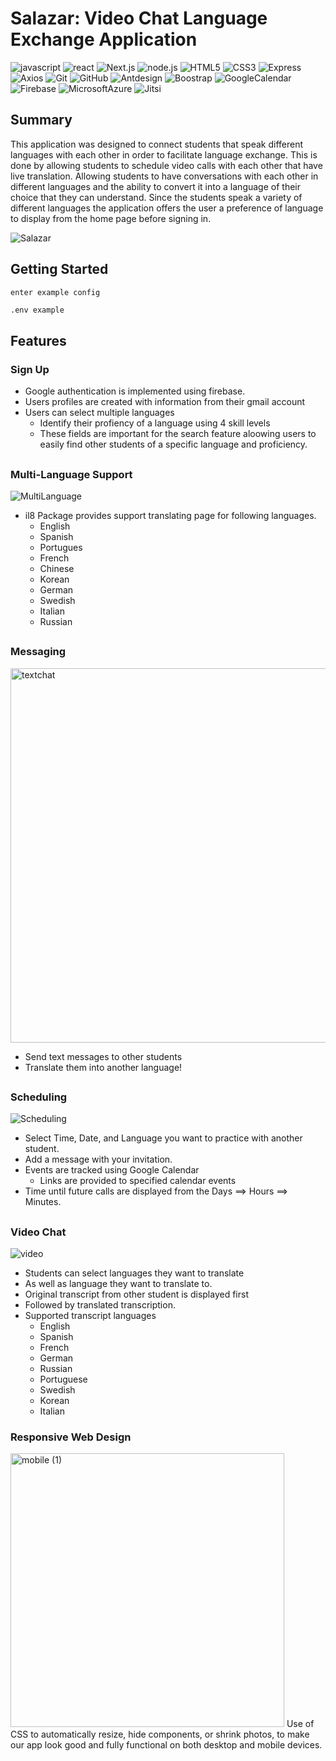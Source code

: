 # Salazar: Video Chat Language Exchange Application

![javascript](https://img.shields.io/badge/JavaScript-20232A?style=for-the-badge&logo=javascript&logoColor=F7DF1E)
![react](https://img.shields.io/badge/React-20232A?style=for-the-badge&logo=react&logoColor=61DAFB)
![Next.js](https://img.shields.io/badge/Next.js-20232A?style=for-the-badge&logo=nextdotjs&logoColor=00000)
![node.js](https://img.shields.io/badge/Node.js-20232A?style=for-the-badge&logo=nodedotjs&logoColor=green)
![HTML5](https://img.shields.io/badge/html5-20232A?style=for-the-badge&logo=html5&logoColor=e34f26)
![CSS3](https://img.shields.io/badge/css3-20232A?style=for-the-badge&logo=css3&logoColor=e572b6)
![Express](https://img.shields.io/badge/-Express-20232A?style=for-the-badge&logo=express&logoColor=yellow)
![Axios](https://img.shields.io/badge/-axios-20232A?style=for-the-badge&logo=axios&logoColor=yellow)
![Git](https://img.shields.io/badge/git-20232A?style=for-the-badge&logo=git&logoColor=f05032)
![GitHub](https://img.shields.io/badge/github-20232A?style=for-the-badge&logo=github&logoColor=181717)
![Antdesign](https://img.shields.io/badge/AntDesign-20232A?style=for-the-badge&logo=antdesign&logoColor=0170FE)
![Boostrap](https://img.shields.io/badge/Bootstrap-20232A?style=for-the-badge&logo=bootstrap&logoColor=7952b3)
![GoogleCalendar](https://img.shields.io/badge/GoogleCalendar-20232A?style=for-the-badge&logo=googlecalendar&logoColor=4285f4)
![Firebase](https://img.shields.io/badge/Firebase-20232A?style=for-the-badge&logo=firebase&logoColor=FFCA28)
![MicrosoftAzure](https://img.shields.io/badge/MicrosoftAzure-20232A?style=for-the-badge&logo=microsoftazure&logoColor=0078d4)
![Jitsi](https://img.shields.io/badge/Jitsi-20232A?style=for-the-badge&logo=jitsi&logoColor=97979a)


## Summary
   This application was designed to connect students that speak different languages with each other in order to facilitate language exchange. This is done by allowing students to schedule video calls with each other that have live translation. Allowing students to have conversations with each other in different languages and the ability to convert it into a language of their choice that they can understand. 
   Since the students speak a variety of different languages the application offers the user a preference of language to display from the home page before signing in.
 
 ![Salazar](https://user-images.githubusercontent.com/80747028/147184655-11562915-08df-47e7-8db8-5eaf31fd6082.gif)
 
 
## Getting Started
```Config.js
enter example config
```
```.env
.env example
```
## Features
### Sign Up
   - Google authentication is implemented using firebase.
   - Users profiles are created with information from their gmail account
   - Users can select multiple languages
       - Identify their profiency of a language using 4 skill levels
       - These fields are important for the search feature aloowing users to easily find other students of a specific language and proficiency.  
##
### Multi-Language Support
![MultiLanguage](https://user-images.githubusercontent.com/52953412/146631558-baddffca-3dcb-44df-aed3-d93d90e1c3f7.png)
 - il8 Package provides support translating page for following languages.
     - English
     - Spanish
     - Portugues
     - French
     - Chinese
     - Korean
     - German
     - Swedish
     - Italian
     - Russian
##
### Messaging

<img width="599" alt="textchat" src="https://user-images.githubusercontent.com/52953412/146631743-68712285-43bc-414d-925b-871503b19b8d.png">

 - Send text messages to other students
 - Translate them into another language!
##
### Scheduling
![Scheduling](https://user-images.githubusercontent.com/52953412/146631560-0e51f1b6-eac2-4d52-8060-05bc2563e7cb.png)
- Select Time, Date, and Language you want to practice with another student.
- Add a message with your invitation.
- Events are tracked using Google Calendar
    - Links are provided to specified calendar events
- Time until future calls are displayed from the Days ==> Hours ==> Minutes.
##
### Video Chat
![video](https://user-images.githubusercontent.com/52953412/146631667-4cf25b52-529b-4807-8033-5b4884988ad5.png)
- Students can select languages they want to translate
- As well as language they want to translate to.
- Original transcript from other student is displayed first
- Followed by translated transcription.
- Supported transcript languages
    - English
    - Spanish
    - French
    - German
    - Russian
    - Portuguese
    - Swedish
    - Korean
    - Italian

### Responsive Web Design
<img width="438" alt="mobile (1)" src="https://user-images.githubusercontent.com/80747028/147184870-c443e964-d282-44b3-9103-ede06c1ac6da.png">
Use of CSS to automatically resize, hide components, or shrink photos, to make our app look good and fully functional on both desktop and mobile devices.

